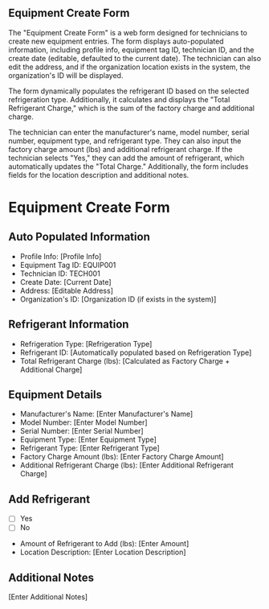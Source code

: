 ## Equipment Create Form

The "Equipment Create Form" is a web form designed for technicians to create new equipment entries. The form displays auto-populated information, including profile info, equipment tag ID, technician ID, and the create date (editable, defaulted to the current date). The technician can also edit the address, and if the organization location exists in the system, the organization's ID will be displayed.

The form dynamically populates the refrigerant ID based on the selected refrigeration type. Additionally, it calculates and displays the "Total Refrigerant Charge," which is the sum of the factory charge and additional charge.

The technician can enter the manufacturer's name, model number, serial number, equipment type, and refrigerant type. They can also input the factory charge amount (lbs) and additional refrigerant charge. If the technician selects "Yes," they can add the amount of refrigerant, which automatically updates the "Total Charge." Additionally, the form includes fields for the location description and additional notes.

# Equipment Create Form

## Auto Populated Information

- Profile Info: [Profile Info]
- Equipment Tag ID: EQUIP001
- Technician ID: TECH001
- Create Date: [Current Date]
- Address: [Editable Address]
- Organization's ID: [Organization ID (if exists in the system)]

## Refrigerant Information

- Refrigeration Type: [Refrigeration Type]
- Refrigerant ID: [Automatically populated based on Refrigeration Type]
- Total Refrigerant Charge (lbs): [Calculated as Factory Charge + Additional Charge]

## Equipment Details

- Manufacturer's Name: [Enter Manufacturer's Name]
- Model Number: [Enter Model Number]
- Serial Number: [Enter Serial Number]
- Equipment Type: [Enter Equipment Type]
- Refrigerant Type: [Enter Refrigerant Type]
- Factory Charge Amount (lbs): [Enter Factory Charge Amount]
- Additional Refrigerant Charge (lbs): [Enter Additional Refrigerant Charge]

## Add Refrigerant

- [ ] Yes
- [ ] No

- Amount of Refrigerant to Add (lbs): [Enter Amount]
- Location Description: [Enter Location Description]

## Additional Notes

[Enter Additional Notes]


